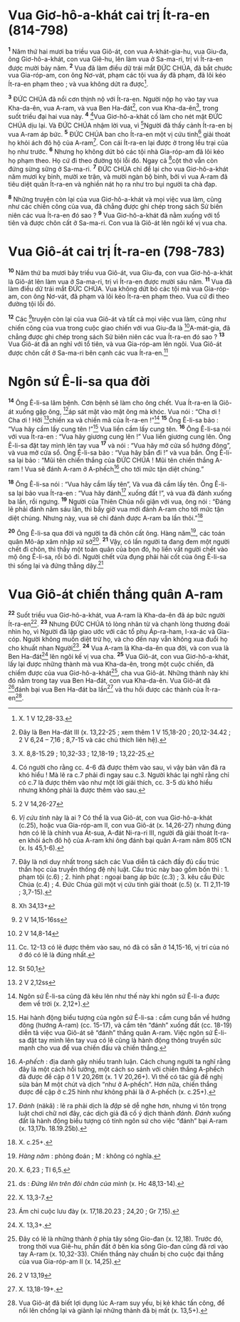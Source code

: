 # Vua Giơ-hô-a-khát cai trị Ít-ra-en (814-798)
<sup><b>1</b></sup> Năm thứ hai mươi ba triều vua Giô-át, con vua A-khát-gia-hu, vua Giu-đa, ông Giơ-hô-a-khát, con vua Giê-hu, lên làm vua ở Sa-ma-ri, trị vì Ít-ra-en được mười bảy năm. <sup><b>2</b></sup> Vua đã làm điều dữ trái mắt ĐỨC CHÚA, đã bắt chước vua Gia-róp-am, con ông Nơ-vát, phạm các tội vua ấy đã phạm, đã lôi kéo Ít-ra-en phạm theo ; và vua không dứt ra được[^1].

<sup><b>3</b></sup> ĐỨC CHÚA đã nổi cơn thịnh nộ với Ít-ra-en. Người nộp họ vào tay vua Kha-da-ên, vua A-ram, và vua Ben Ha-đát[^2], con vua Kha-da-ên[^3], trong suốt triều đại hai vua này. <sup><b>4</b></sup> [^4]Vua Giơ-hô-a-khát cố làm cho nét mặt ĐỨC CHÚA dịu lại. Và ĐỨC CHÚA nhậm lời vua, vì [^1*]Người đã thấy cảnh Ít-ra-en bị vua A-ram áp bức. <sup><b>5</b></sup> ĐỨC CHÚA ban cho Ít-ra-en một vị cứu tinh[^5] giải thoát họ khỏi ách đô hộ của A-ram[^6]. Con cái Ít-ra-en lại được ở trong lều trại của họ như trước. <sup><b>6</b></sup> Nhưng họ không dứt bỏ các tội nhà Gia-róp-am đã lôi kéo họ phạm theo. Họ cứ đi theo đường tội lỗi đó. Ngay cả [^2*]cột thờ vẫn còn đứng sừng sững ở Sa-ma-ri. <sup><b>7</b></sup> ĐỨC CHÚA chỉ để lại cho vua Giơ-hô-a-khát năm mươi kỵ binh, mười xe trận, và mười ngàn bộ binh, bởi vì vua A-ram đã tiêu diệt quân Ít-ra-en và nghiền nát họ ra như tro bụi người ta chà đạp.

<sup><b>8</b></sup> Những truyện còn lại của vua Giơ-hô-a-khát và mọi việc vua làm, cũng như các chiến công của vua, đã chẳng được ghi chép trong sách Sử biên niên các vua Ít-ra-en đó sao ? <sup><b>9</b></sup> Vua Giơ-hô-a-khát đã nằm xuống với tổ tiên và được chôn cất ở Sa-ma-ri. Con vua là Giô-át lên ngôi kế vị vua cha.

# Vua Giô-át cai trị Ít-ra-en (798-783)
<sup><b>10</b></sup> Năm thứ ba mươi bảy triều vua Giô-át, vua Giu-đa, con vua Giơ-hô-a-khát là Giô-át lên làm vua ở Sa-ma-ri, trị vì Ít-ra-en được mười sáu năm. <sup><b>11</b></sup> Vua đã làm điều dữ trái mắt ĐỨC CHÚA. Vua không dứt bỏ các tội mà vua Gia-róp-am, con ông Nơ-vát, đã phạm và lôi kéo Ít-ra-en phạm theo. Vua cứ đi theo đường tội lỗi đó.

<sup><b>12</b></sup> Các [^3*]truyện còn lại của vua Giô-át và tất cả mọi việc vua làm, cũng như chiến công của vua trong cuộc giao chiến với vua Giu-đa là [^4*]A-mát-gia, đã chẳng được ghi chép trong sách Sử biên niên các vua Ít-ra-en đó sao ? <sup><b>13</b></sup> Vua Giô-át đã an nghỉ với tổ tiên, và vua Gia-róp-am lên ngôi. Vua Giô-át được chôn cất ở Sa-ma-ri bên cạnh các vua Ít-ra-en.[^7]

# Ngôn sứ Ê-li-sa qua đời
<sup><b>14</b></sup> Ông Ê-li-sa lâm bệnh. Cơn bệnh sẽ làm cho ông chết. Vua Ít-ra-en là Giô-át xuống gặp ông, [^5*]áp sát mặt vào mặt ông mà khóc. Vua nói : “Cha ơi ! Cha ơi ! Hỡi [^6*]chiến xa và chiến mã của Ít-ra-en !”[^8] <sup><b>15</b></sup> Ông Ê-li-sa bảo : “Vua hãy cầm lấy cung tên !”[^9] Vua liền cầm lấy cung tên. <sup><b>16</b></sup> Ông Ê-li-sa nói với vua Ít-ra-en : “Vua hãy giương cung lên !” Vua liền giương cung lên. Ông Ê-li-sa đặt tay mình lên tay vua <sup><b>17</b></sup> và nói : “Vua hãy mở cửa sổ hướng đông”, và vua mở cửa sổ. Ông Ê-li-sa bảo : “Vua hãy bắn đi !” và vua bắn. Ông Ê-li-sa lại bảo : “Mũi tên chiến thắng của ĐỨC CHÚA ! Mũi tên chiến thắng A-ram ! Vua sẽ đánh A-ram ở A-phếch[^10] cho tới mức tận diệt chúng.”

<sup><b>18</b></sup> Ông Ê-li-sa nói : “Vua hãy cầm lấy tên”, Và vua đã cầm lấy tên. Ông Ê-li-sa lại bảo vua Ít-ra-en : “Vua hãy đánh[^11] xuống đất !”, và vua đã đánh xuống ba lần, rồi ngưng. <sup><b>19</b></sup> Người của Thiên Chúa nổi giận với vua, ông nói : “Đáng lẽ phải đánh năm sáu lần, thì bấy giờ vua mới đánh A-ram cho tới mức tận diệt chúng. Nhưng này, vua sẽ chỉ đánh được A-ram ba lần thôi.”[^12]

<sup><b>20</b></sup> Ông Ê-li-sa qua đời và người ta đã chôn cất ông. Hàng năm[^13], các toán quân Mô-áp xâm nhập xứ sở[^14]. <sup><b>21</b></sup> Vậy, có lần người ta đang đem một người chết đi chôn, thì thấy một toán quân của bọn đó, họ liền vất người chết vào mộ ông Ê-li-sa, rồi bỏ đi. Người chết vừa đụng phải hài cốt của ông Ê-li-sa thì sống lại và đứng thẳng dậy.[^15]

# Vua Giô-át chiến thắng quân A-ram
<sup><b>22</b></sup> Suốt triều vua Giơ-hô-a-khát, vua A-ram là Kha-da-ên đã áp bức người Ít-ra-en[^16]. <sup><b>23</b></sup> Nhưng ĐỨC CHÚA tỏ lòng nhân từ và chạnh lòng thương đoái nhìn họ, vì Người đã lập giao ước với các tổ phụ Áp-ra-ham, I-xa-ác và Gia-cóp. Người không muốn diệt trừ họ, và cho đến nay vẫn không xua đuổi họ cho khuất nhan Người[^17]. <sup><b>24</b></sup> Vua A-ram là Kha-da-ên qua đời, và con vua là Ben Ha-đát[^18] lên ngôi kế vị vua cha. <sup><b>25</b></sup> Vua Giô-át, con vua Giơ-hô-a-khát, lấy lại được những thành mà vua Kha-da-ên, trong một cuộc chiến, đã chiếm được của vua Giơ-hô-a-khát[^19], cha vua Giô-át. Những thành này khi đó nằm trong tay vua Ben Ha-đát, con vua Kha-da-ên. Vua Giô-át đã [^7*]đánh bại vua Ben Ha-đát ba lần[^20] và thu hồi được các thành của Ít-ra-en[^21].

[^1]: X. 1 V 12,28-33.
[^2]: Đây là Ben Ha-đát III (x. 13,22-25 ; xem thêm 1 V 15,18-20 ; 20,12-34.42 ; 2 V 6,24 – 7,16 ; 8,7-15 và các chú thích liên hệ).
[^3]: X. 8,8-15.29 ; 10,32-33 ; 12,18-19 ; 13,22-25.
[^4]: Có người cho rằng cc. 4-6 đã được thêm vào sau, vì vậy bản văn đã ra khó hiểu ! Mà lẽ ra c.7 phải đi ngay sau c.3. Người khác lại nghĩ rằng chỉ có c.7 là được thêm vào như một lời giải thích, cc. 3-5 dù khó hiểu nhưng không phải là được thêm vào sau.
[^5]: <i>Vị cứu tinh</i> này là ai ? Có thể là vua Giô-át, con vua Giơ-hô-a-khát (c.25), hoặc vua Gia-róp-am II, con vua Giô-át (x. 14,26-27) nhưng đúng hơn có lẽ là chính vua Át-sua, A-đát Ni-ra-ri III, người đã giải thoát Ít-ra-en khỏi ách đô hộ của A-ram khi ông đánh bại quân A-ram năm 805 tCN (x. Is 45,1-6).
[^6]: Đây là nơi duy nhất trong sách các Vua diễn tả cách đầy đủ cấu trúc thần học của truyền thống đệ nhị luật. Cấu trúc này bao gồm bốn thì : 1. phạm tội (c.6) ; 2. hình phạt : ngoại bang áp bức (c.3) ; 3. kêu cầu Đức Chúa (c.4) ; 4. Đức Chúa gửi một vị cứu tinh giải thoát (c.5) (x. Tl 2,11-19 ; 3,7-15).
[^7]: Cc. 12-13 có lẽ được thêm vào sau, nó đã có sẵn ở 14,15-16, vị trí của nó ở đó có lẽ là đúng nhất.
[^8]: Ngôn sứ Ê-li-sa cũng đã kêu lên như thế này khi ngôn sứ Ê-li-a được đem về trời (x. 2,12+).
[^9]: Hai hành động biểu tượng của ngôn sứ Ê-li-sa : cầm cung bắn về hướng đông (hướng A-ram) (cc. 15-17), và cầm tên “đánh” xuống đất (cc. 18-19) diễn tả việc vua Giô-át sẽ “đánh” thắng quân A-ram. Việc ngôn sứ Ê-li-sa đặt tay mình lên tay vua có lẽ cũng là hành động thông truyền sức mạnh cho vua để vua chiến đấu và chiến thắng.
[^10]: <i>A-phếch</i> : địa danh gây nhiều tranh luận. Cách chung người ta nghĩ rằng đây là một cách hồi tưởng, một cách so sánh với chiến thắng A-phếch đã được đề cập ở 1 V 20,26tt (x. 1 V 20,26+). Vì thế có tác giả đề nghị sửa bản M một chút và dịch “như ở A-phếch”. Hơn nữa, chiến thắng được đề cập ở c.25 hình như không phải là ở A-phếch (x. c.25+).
[^11]: <i>Đánh</i> (<span class="hebrew-translit">näkâ</span>) : lẽ ra phải dịch là <i>đập</i> sẽ dễ nghe hơn, nhưng vì tôn trọng luật chơi chữ nơi đây, các dịch giả đã cố ý dịch thành <i>đánh</i>. <i>Đánh</i> xuống đất là hành động biểu tượng có tính ngôn sứ cho việc “đánh” bại A-ram (x. 13,17b. 18.19.25b).
[^12]: X. c.25+.
[^13]: <i>Hàng năm</i> : phỏng đoán ; M : không có nghĩa.
[^14]: X. 6,23 ; Tl 6,5.
[^15]: ds : <i>Đứng lên trên đôi chân của mình</i> (x. Hc 48,13-14).
[^16]: X. 13,3-7.
[^17]: Ám chỉ cuộc lưu đày (x. 17,18.20.23 ; 24,20 ; Gr 7,15).
[^18]: X. 13,3+.
[^19]: Đây có lẽ là những thành ở phía tây sông Gio-đan (x. 12,18). Trước đó, trong thời vua Giê-hu, phần đất ở bên kia sông Gio-đan cũng đã rơi vào tay A-ram (x. 10,32-33). Chiến thắng này chuẩn bị cho cuộc đại thắng của vua Gia-róp-am II (x. 14,25).
[^20]: X. 13,18-19+.
[^21]: Vua Giô-át đã biết lợi dụng lúc A-ram suy yếu, bị kẻ khác tấn công, để nổi lên chống lại và giành lại những thành đã bị mất (x. 13,5+).
[^1*]: 2 V 14,26-27
[^2*]: Xh 34,13+
[^3*]: 2 V 14,15-16ss
[^4*]: 2 V 14,8-14
[^5*]: St 50,1
[^6*]: 2 V 2,12ss
[^7*]: 2 V 13,19
